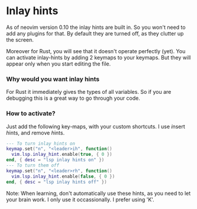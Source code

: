 # Inlay hints

As of neovim version 0.10 the inlay hints are built in. So you won't need to
add any plugins for that. By default they are turned off, as they clutter up
the screen.

Moreover for Rust, you will see that it doesn't operate perfectly (yet). You
can activate inlay-hints by adding 2 keymaps to your keymaps. But they will
appear only when you start editing the file.

### Why would you want inlay hints

For Rust it immediately gives the types of all variables. So if you are debugging
this is a great way to go through your code.

### How to activate?

Just add the following key-maps, with your custom shortcuts. I use *i*nsert *h*ints,
and *r*emove *h*ints.

```lua
--- To turn inlay hints on
keymap.set("n", "<leader>ih", function()
  vim.lsp.inlay_hint.enable(true, { 0 })
end, { desc = "lsp inlay hints on" })
--- To turn them off
keymap.set("n", "<leader>rh", function()
  vim.lsp.inlay_hint.enable(false, { 0 })
end, { desc = "lsp inlay hints off" })
```

Note: When learning, don't automatically use these hints, as you need to let your
brain work. I only use it occassionally. I prefer using 'K'.
